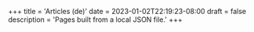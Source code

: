 +++
title = 'Articles (de)'
date = 2023-01-02T22:19:23-08:00
draft = false
description = 'Pages built from a local JSON file.'
+++
